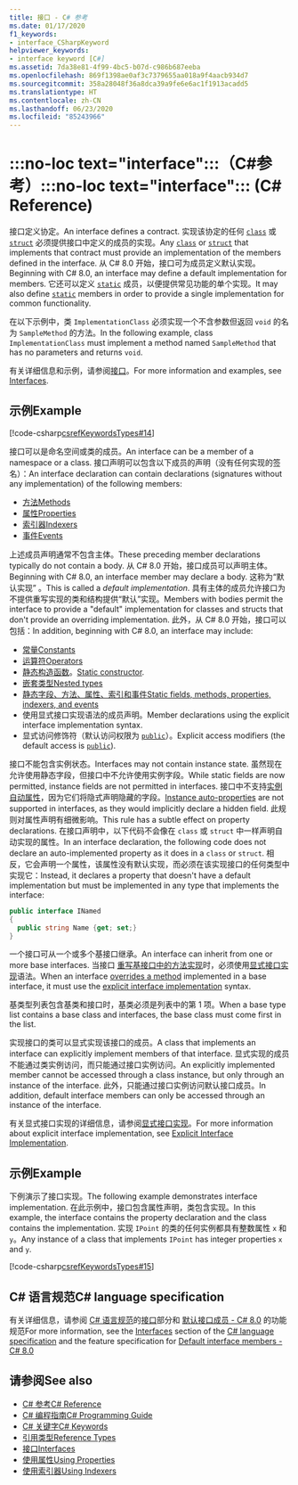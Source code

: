 ```yaml
---
title: 接口 - C# 参考
ms.date: 01/17/2020
f1_keywords:
- interface_CSharpKeyword
helpviewer_keywords:
- interface keyword [C#]
ms.assetid: 7da38e81-4f99-4bc5-b07d-c986b687eeba
ms.openlocfilehash: 869f1398ae0af3c7379655aa018a9f4aacb934d7
ms.sourcegitcommit: 358a28048f36a8dca39a9fe6e6ac1f1913acadd5
ms.translationtype: HT
ms.contentlocale: zh-CN
ms.lasthandoff: 06/23/2020
ms.locfileid: "85243966"
---
```

# <a name="no-loc-textinterface-c-reference"></a><span data-ttu-id="68b5c-102">:::no-loc text="interface":::（C#参考）</span><span class="sxs-lookup"><span data-stu-id="68b5c-102">:::no-loc text="interface"::: (C# Reference)</span></span>

<span data-ttu-id="68b5c-103">接口定义协定。</span><span class="sxs-lookup"><span data-stu-id="68b5c-103">An interface defines a contract.</span></span> <span data-ttu-id="68b5c-104">实现该协定的任何 [`class`](class.md) 或 [`struct`](../builtin-types/struct.md) 必须提供接口中定义的成员的实现。</span><span class="sxs-lookup"><span data-stu-id="68b5c-104">Any [`class`](class.md) or [`struct`](../builtin-types/struct.md) that implements that contract must provide an implementation of the members defined in the interface.</span></span> <span data-ttu-id="68b5c-105">从 C# 8.0 开始，接口可为成员定义默认实现。</span><span class="sxs-lookup"><span data-stu-id="68b5c-105">Beginning with C# 8.0, an interface may define a default implementation for members.</span></span> <span data-ttu-id="68b5c-106">它还可以定义 [`static`](static.md) 成员，以便提供常见功能的单个实现。</span><span class="sxs-lookup"><span data-stu-id="68b5c-106">It may also define [`static`](static.md) members in order to provide a single implementation for common functionality.</span></span>

<span data-ttu-id="68b5c-107">在以下示例中，类 `ImplementationClass` 必须实现一个不含参数但返回 `void` 的名为 `SampleMethod` 的方法。</span><span class="sxs-lookup"><span data-stu-id="68b5c-107">In the following example, class `ImplementationClass` must implement a method named `SampleMethod` that has no parameters and returns `void`.</span></span>

<span data-ttu-id="68b5c-108">有关详细信息和示例，请参阅[接口](../../programming-guide/interfaces/index.md)。</span><span class="sxs-lookup"><span data-stu-id="68b5c-108">For more information and examples, see [Interfaces](../../programming-guide/interfaces/index.md).</span></span>

## <a name="example"></a><span data-ttu-id="68b5c-109">示例</span><span class="sxs-lookup"><span data-stu-id="68b5c-109">Example</span></span>

[!code-csharp[csrefKeywordsTypes#14](~/samples/snippets/csharp/VS_Snippets_VBCSharp/csrefKeywordsTypes/CS/keywordsTypes.cs#14)]

<span data-ttu-id="68b5c-110">接口可以是命名空间或类的成员。</span><span class="sxs-lookup"><span data-stu-id="68b5c-110">An interface can be a member of a namespace or a class.</span></span> <span data-ttu-id="68b5c-111">接口声明可以包含以下成员的声明（没有任何实现的签名）：</span><span class="sxs-lookup"><span data-stu-id="68b5c-111">An interface declaration can contain declarations (signatures without any implementation) of the following members:</span></span>

- [<span data-ttu-id="68b5c-112">方法</span><span class="sxs-lookup"><span data-stu-id="68b5c-112">Methods</span></span>](../../programming-guide/classes-and-structs/methods.md)
- [<span data-ttu-id="68b5c-113">属性</span><span class="sxs-lookup"><span data-stu-id="68b5c-113">Properties</span></span>](../../programming-guide/classes-and-structs/using-properties.md)
- [<span data-ttu-id="68b5c-114">索引器</span><span class="sxs-lookup"><span data-stu-id="68b5c-114">Indexers</span></span>](../../programming-guide/indexers/using-indexers.md)
- [<span data-ttu-id="68b5c-115">事件</span><span class="sxs-lookup"><span data-stu-id="68b5c-115">Events</span></span>](event.md)

<span data-ttu-id="68b5c-116">上述成员声明通常不包含主体。</span><span class="sxs-lookup"><span data-stu-id="68b5c-116">These preceding member declarations typically do not contain a body.</span></span> <span data-ttu-id="68b5c-117">从 C# 8.0 开始，接口成员可以声明主体。</span><span class="sxs-lookup"><span data-stu-id="68b5c-117">Beginning with C# 8.0, an interface member may declare a body.</span></span> <span data-ttu-id="68b5c-118">这称为“默认实现”  。</span><span class="sxs-lookup"><span data-stu-id="68b5c-118">This is called a *default implementation*.</span></span> <span data-ttu-id="68b5c-119">具有主体的成员允许接口为不提供重写实现的类和结构提供“默认”实现。</span><span class="sxs-lookup"><span data-stu-id="68b5c-119">Members with bodies permit the interface to provide a "default" implementation for classes and structs that don't provide an overriding implementation.</span></span> <span data-ttu-id="68b5c-120">此外，从 C# 8.0 开始，接口可以包括：</span><span class="sxs-lookup"><span data-stu-id="68b5c-120">In addition, beginning with C# 8.0, an interface may include:</span></span>

- [<span data-ttu-id="68b5c-121">常量</span><span class="sxs-lookup"><span data-stu-id="68b5c-121">Constants</span></span>](const.md)
- [<span data-ttu-id="68b5c-122">运算符</span><span class="sxs-lookup"><span data-stu-id="68b5c-122">Operators</span></span>](../operators/operator-overloading.md)
- <span data-ttu-id="68b5c-123">[静态构造函数](../../programming-guide/classes-and-structs/constructors.md#static-constructors)。</span><span class="sxs-lookup"><span data-stu-id="68b5c-123">[Static constructor](../../programming-guide/classes-and-structs/constructors.md#static-constructors).</span></span>
- [<span data-ttu-id="68b5c-124">嵌套类型</span><span class="sxs-lookup"><span data-stu-id="68b5c-124">Nested types</span></span>](../../programming-guide/classes-and-structs/nested-types.md)
- [<span data-ttu-id="68b5c-125">静态字段、方法、属性、索引和事件</span><span class="sxs-lookup"><span data-stu-id="68b5c-125">Static fields, methods, properties, indexers, and events</span></span>](static.md)
- <span data-ttu-id="68b5c-126">使用显式接口实现语法的成员声明。</span><span class="sxs-lookup"><span data-stu-id="68b5c-126">Member declarations using the explicit interface implementation syntax.</span></span>
- <span data-ttu-id="68b5c-127">显式访问修饰符（默认访问权限为 [`public`](access-modifiers.md)）。</span><span class="sxs-lookup"><span data-stu-id="68b5c-127">Explicit access modifiers (the default access is [`public`](access-modifiers.md)).</span></span>

<span data-ttu-id="68b5c-128">接口不能包含实例状态。</span><span class="sxs-lookup"><span data-stu-id="68b5c-128">Interfaces may not contain instance state.</span></span> <span data-ttu-id="68b5c-129">虽然现在允许使用静态字段，但接口中不允许使用实例字段。</span><span class="sxs-lookup"><span data-stu-id="68b5c-129">While static fields are now permitted, instance fields are not permitted in interfaces.</span></span> <span data-ttu-id="68b5c-130">接口中不支持[实例自动属性](../../programming-guide/classes-and-structs/auto-implemented-properties.md)，因为它们将隐式声明隐藏的字段。</span><span class="sxs-lookup"><span data-stu-id="68b5c-130">[Instance auto-properties](../../programming-guide/classes-and-structs/auto-implemented-properties.md) are not supported in interfaces, as they would implicitly declare a hidden field.</span></span> <span data-ttu-id="68b5c-131">此规则对属性声明有细微影响。</span><span class="sxs-lookup"><span data-stu-id="68b5c-131">This rule has a subtle effect on property declarations.</span></span> <span data-ttu-id="68b5c-132">在接口声明中，以下代码不会像在 `class` 或 `struct` 中一样声明自动实现的属性。</span><span class="sxs-lookup"><span data-stu-id="68b5c-132">In an interface declaration, the following code does not declare an auto-implemented property as it does in a `class` or `struct`.</span></span> <span data-ttu-id="68b5c-133">相反，它会声明一个属性，该属性没有默认实现，而必须在该实现接口的任何类型中实现它：</span><span class="sxs-lookup"><span data-stu-id="68b5c-133">Instead, it declares a property that doesn't have a default implementation but must be implemented in any type that implements the interface:</span></span>

```csharp
public interface INamed
{
  public string Name {get; set;}
}
```

<span data-ttu-id="68b5c-134">一个接口可从一个或多个基接口继承。</span><span class="sxs-lookup"><span data-stu-id="68b5c-134">An interface can inherit from one or more base interfaces.</span></span> <span data-ttu-id="68b5c-135">当接口 [重写基接口中的方法实现](override.md)时，必须使用[显式接口实现](../../programming-guide/interfaces/explicit-interface-implementation.md)语法。</span><span class="sxs-lookup"><span data-stu-id="68b5c-135">When an interface [overrides a method](override.md) implemented in a base interface, it must use the [explicit interface implementation](../../programming-guide/interfaces/explicit-interface-implementation.md) syntax.</span></span>

<span data-ttu-id="68b5c-136">基类型列表包含基类和接口时，基类必须是列表中的第 1 项。</span><span class="sxs-lookup"><span data-stu-id="68b5c-136">When a base type list contains a base class and interfaces, the base class must come first in the list.</span></span>

<span data-ttu-id="68b5c-137">实现接口的类可以显式实现该接口的成员。</span><span class="sxs-lookup"><span data-stu-id="68b5c-137">A class that implements an interface can explicitly implement members of that interface.</span></span> <span data-ttu-id="68b5c-138">显式实现的成员不能通过类实例访问，而只能通过接口实例访问。</span><span class="sxs-lookup"><span data-stu-id="68b5c-138">An explicitly implemented member cannot be accessed through a class instance, but only through an instance of the interface.</span></span> <span data-ttu-id="68b5c-139">此外，只能通过接口实例访问默认接口成员。</span><span class="sxs-lookup"><span data-stu-id="68b5c-139">In addition, default interface members can only be accessed through an instance of the interface.</span></span>

<span data-ttu-id="68b5c-140">有关显式接口实现的详细信息，请参阅[显式接口实现](../../programming-guide/interfaces/explicit-interface-implementation.md)。</span><span class="sxs-lookup"><span data-stu-id="68b5c-140">For more information about explicit interface implementation, see [Explicit Interface Implementation](../../programming-guide/interfaces/explicit-interface-implementation.md).</span></span>

## <a name="example"></a><span data-ttu-id="68b5c-141">示例</span><span class="sxs-lookup"><span data-stu-id="68b5c-141">Example</span></span>

<span data-ttu-id="68b5c-142">下例演示了接口实现。</span><span class="sxs-lookup"><span data-stu-id="68b5c-142">The following example demonstrates interface implementation.</span></span> <span data-ttu-id="68b5c-143">在此示例中，接口包含属性声明，类包含实现。</span><span class="sxs-lookup"><span data-stu-id="68b5c-143">In this example, the interface contains the property declaration and the class contains the implementation.</span></span> <span data-ttu-id="68b5c-144">实现 `IPoint` 的类的任何实例都具有整数属性 `x` 和 `y`。</span><span class="sxs-lookup"><span data-stu-id="68b5c-144">Any instance of a class that implements `IPoint` has integer properties `x` and `y`.</span></span>

[!code-csharp[csrefKeywordsTypes#15](~/samples/snippets/csharp/VS_Snippets_VBCSharp/csrefKeywordsTypes/CS/keywordsTypes.cs#15)]

## <a name="c-language-specification"></a><span data-ttu-id="68b5c-145">C# 语言规范</span><span class="sxs-lookup"><span data-stu-id="68b5c-145">C# language specification</span></span>

<span data-ttu-id="68b5c-146">有关详细信息，请参阅 [C# 语言规范](~/_csharplang/spec/introduction.md)的[接口](~/_csharplang/spec/interfaces.md)部分和 [默认接口成员 - C# 8.0](~/_csharplang/proposals/csharp-8.0/default-interface-methods.md) 的功能规范</span><span class="sxs-lookup"><span data-stu-id="68b5c-146">For more information, see the [Interfaces](~/_csharplang/spec/interfaces.md) section of the [C# language specification](~/_csharplang/spec/introduction.md) and the feature specification for [Default interface members - C# 8.0](~/_csharplang/proposals/csharp-8.0/default-interface-methods.md)</span></span>

## <a name="see-also"></a><span data-ttu-id="68b5c-147">请参阅</span><span class="sxs-lookup"><span data-stu-id="68b5c-147">See also</span></span>

- [<span data-ttu-id="68b5c-148">C# 参考</span><span class="sxs-lookup"><span data-stu-id="68b5c-148">C# Reference</span></span>](../index.md)
- [<span data-ttu-id="68b5c-149">C# 编程指南</span><span class="sxs-lookup"><span data-stu-id="68b5c-149">C# Programming Guide</span></span>](../../programming-guide/index.md)
- [<span data-ttu-id="68b5c-150">C# 关键字</span><span class="sxs-lookup"><span data-stu-id="68b5c-150">C# Keywords</span></span>](index.md)
- [<span data-ttu-id="68b5c-151">引用类型</span><span class="sxs-lookup"><span data-stu-id="68b5c-151">Reference Types</span></span>](reference-types.md)
- [<span data-ttu-id="68b5c-152">接口</span><span class="sxs-lookup"><span data-stu-id="68b5c-152">Interfaces</span></span>](../../programming-guide/interfaces/index.md)
- [<span data-ttu-id="68b5c-153">使用属性</span><span class="sxs-lookup"><span data-stu-id="68b5c-153">Using Properties</span></span>](../../programming-guide/classes-and-structs/using-properties.md)
- [<span data-ttu-id="68b5c-154">使用索引器</span><span class="sxs-lookup"><span data-stu-id="68b5c-154">Using Indexers</span></span>](../../programming-guide/indexers/using-indexers.md)
